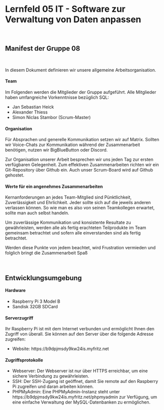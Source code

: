 <h1>Lernfeld 05 IT - Software zur Verwaltung von Daten anpassen</h1>
<br />
<h2>Manifest der Gruppe 08</h2>
<br />
<p>In diesem Dokument definieren wir unsere allgemeine Arbeitsorganisation.</p>
<h4>Team</h4>
<p>Im Folgenden werden die Mitglieder der Gruppe aufgeführt. Alle Mitglieder haben umfangreiche
Vorkenntnisse bezüglich SQL:</p>
<ul>
	<li>Jan Sebastian Heick</li>
	<li>Alexander Thiess</li>
	<li>Simon Niclas Stambor (Scrum-Master)</li>
</ul>

<h4>Organisation</h4>
<p>Für Absprachen und generelle Kommunikation setzen wir auf Matrix. Sollten wir Voice-Chats zur
Kommunikation während der Zusammenarbeit benötigen, nutzen wir BigBlueButton oder Discord.</p>
<p>Zur Organisation unserer Arbeit besprechen wir uns jeden Tag zur ersten verfügbaren Gelegenheit. Zum
effektiven Zusammenarbeiten richten wir ein Git-Repository über Github ein. Auch unser Scrum-Board
wird auf Github gehostet.</p>
<h4>Werte für ein angenehmes Zusammenarbeiten</h4>
<p>Kernanforderungen an jedes Team-Mitglied sind Pünktlichkeit, Zuverlässigkeit und Ehrlichkeit. Jeder
sollte sich auf die jeweils anderen verlassen können. So wie man es also von seinen Teamkollegen
erwartet, sollte man auch selbst handeln.</p>
<p>Um zuverlässige Kommunikation und konsistente Resultate zu gewährleisten, werden alle als fertig
erachteten Teilprodukte im Team gemeinsam betrachtet und sofern alle einverstanden sind als fertig
betrachtet.</p>
<p>Werden diese Punkte von jedem beachtet, wird Frustration vermieden und folglich bringt die
Zusammenarbeit Spaß</p>
<br>

<h2>Entwicklungsumgebung</h2>
<h4>Hardware</h4>
<ul>
	<li>Raspberry Pi 3 Model B</li>
	<li>Sandisk 32GB SDCard</li>
</ul>
<h4>Serverzugriff</h4>
<p>Ihr Raspberry Pi ist mit dem Internet verbunden und ermöglicht Ihnen den Zugriff von überall. Sie können auf den Server über die folgende Adresse zugreifen:</p>
<ul>
	<li>Website: https://b9dpjmsdy9kw24is.myfritz.net</li>
</ul>

<h4>Zugriffsprotokolle</h4>
<ul>
	<li>Webserver: Der Webserver ist nur über HTTPS erreichbar, um eine sichere Verbindung zu gewährleisten.</li>
	<li>SSH: Der SSH-Zugang ist geöffnet, damit Sie remote auf den Raspberry Pi zugreifen und daran arbeiten können.</li>
	<li>PHPMyAdmin: Eine PHPMyAdmin-Instanz steht unter https://b9dpjmsdy9kw24is.myfritz.net/phpmyadmin zur Verfügung, um eine einfache Verwaltung der MySQL-Datenbanken zu ermöglichen.</li>
</ul>
<br />